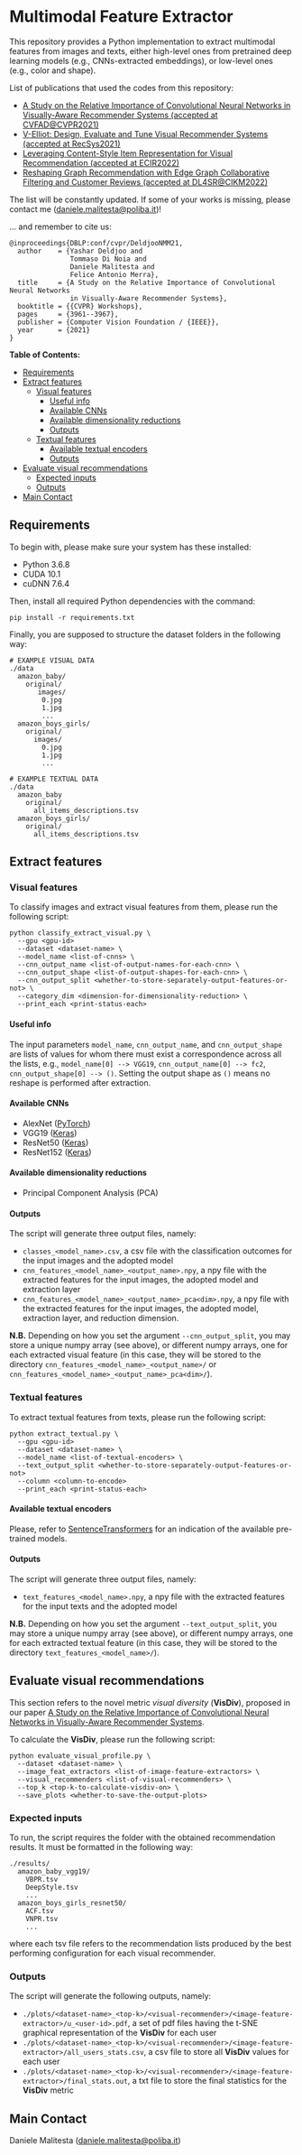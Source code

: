 # Multimodal Feature Extractor

This repository provides a Python implementation to extract multimodal features from images and texts, either high-level ones from pretrained deep learning models (e.g., CNNs-extracted embeddings), or low-level ones (e.g., color and shape).

List of publications that used the codes from this repository:

- [A Study on the Relative Importance of Convolutional Neural Networks in Visually-Aware Recommender Systems (accepted at CVFAD@CVPR2021)](https://github.com/sisinflab/CNNs-in-VRSs)
- [V-Elliot: Design, Evaluate and Tune Visual Recommender Systems (accepted at RecSys2021)](https://github.com/sisinflab/elliot)
- [Leveraging Content-Style Item Representation for Visual Recommendation (accepted at ECIR2022)](https://github.com/sisinflab/Content-Style-VRSs)
- [Reshaping Graph Recommendation with Edge Graph Collaborative Filtering and Customer Reviews (accepted at DL4SR@CIKM2022)](https://github.com/sisinflab/Edge-Graph-Collaborative-Filtering)

The list will be constantly updated. If some of your works is missing, please contact me (daniele.malitesta@poliba.it)!

... and remember to cite us:

```
@inproceedings{DBLP:conf/cvpr/DeldjooNMM21,
  author    = {Yashar Deldjoo and
               Tommaso Di Noia and
               Daniele Malitesta and
               Felice Antonio Merra},
  title     = {A Study on the Relative Importance of Convolutional Neural Networks
               in Visually-Aware Recommender Systems},
  booktitle = {{CVPR} Workshops},
  pages     = {3961--3967},
  publisher = {Computer Vision Foundation / {IEEE}},
  year      = {2021}
}
```

**Table of Contents:**
- [Requirements](#requirements)
- [Extract features](#extract-features)
  - [Visual features](#visual-features)
      - [Useful info](#useful-info)
      - [Available CNNs](#available-cnns)
      - [Available dimensionality reductions](#available-dimensionality-reductions)
      - [Outputs](#outputs)
  - [Textual features](#textual-features)
      - [Available textual encoders](#available-cnns)
      - [Outputs](#outputs-1)
- [Evaluate visual recommendations](#evaluate-visual-recommendations)
  - [Expected inputs](#expected-inputs)
  - [Outputs](#outputs-1)
- [Main Contact](#main-contact)

## Requirements

To begin with, please make sure your system has these installed:

* Python 3.6.8
* CUDA 10.1
* cuDNN 7.6.4

Then, install all required Python dependencies with the command:
```
pip install -r requirements.txt
```
Finally, you are supposed to structure the dataset folders in the following way:
```
# EXAMPLE VISUAL DATA
./data
  amazon_baby/
    original/
       images/
        0.jpg
        1.jpg
        ...
  amazon_boys_girls/
    original/
      images/
        0.jpg
        1.jpg
        ...
        
# EXAMPLE TEXTUAL DATA
./data
  amazon_baby
    original/
      all_items_descriptions.tsv
  amazon_boys_girls/
    original/
      all_items_descriptions.tsv
```

## Extract features

### Visual features
To classify images and extract visual features from them, please run the following script:
```
python classify_extract_visual.py \
  --gpu <gpu-id>
  --dataset <dataset-name> \
  --model_name <list-of-cnns> \
  --cnn_output_name <list-of-output-names-for-each-cnn> \
  --cnn_output_shape <list-of-output-shapes-for-each-cnn> \
  --cnn_output_split <whether-to-store-separately-output-features-or-not> \
  --category_dim <dimension-for-dimensionality-reduction> \
  --print_each <print-status-each>
```
#### Useful info
The input parameters ```model_name```, ```cnn_output_name```, and ```cnn_output_shape``` are lists of values for whom there must exist a correspondence across all the lists, e.g., ```model_name[0] --> VGG19```, ```cnn_output_name[0] --> fc2```, ```cnn_output_shape[0] --> ()```. Setting the output shape as ```()``` means no reshape is performed after extraction.

#### Available CNNs
- AlexNet ([PyTorch](https://pytorch.org/hub/pytorch_vision_alexnet/))
- VGG19 ([Keras](https://www.tensorflow.org/api_docs/python/tf/keras/applications/VGG19))
- ResNet50 ([Keras](https://www.tensorflow.org/api_docs/python/tf/keras/applications/ResNet50))
- ResNet152 ([Keras](https://www.tensorflow.org/api_docs/python/tf/keras/applications/ResNet152))

#### Available dimensionality reductions
- Principal Component Analysis (PCA)

#### Outputs
The script will generate three output files, namely:
- ```classes_<model_name>.csv```, a csv file with the classification outcomes for the input images and the adopted model
- ```cnn_features_<model_name>_<output_name>.npy```, a npy file with the extracted features for the input images, the adopted model and extraction layer
- ```cnn_features_<model_name>_<output_name>_pca<dim>.npy```, a npy file with the extracted features for the input images, the adopted model, extraction layer, and reduction dimension.

**N.B.** Depending on how you set the argument ```--cnn_output_split```, you may store a unique numpy array (see above), or different numpy arrays, one for each extracted visual feature (in this case, they will be stored to the directory ```cnn_features_<model_name>_<output_name>/``` or ```cnn_features_<model_name>_<output_name>_pca<dim>/```).

### Textual features
To extract textual features from texts, please run the following script:
```
python extract_textual.py \
  --gpu <gpu-id>
  --dataset <dataset-name> \
  --model_name <list-of-textual-encoders> \
  --text_output_split <whether-to-store-separately-output-features-or-not>
  --column <column-to-encode>
  --print_each <print-status-each>
```

#### Available textual encoders
Please, refer to [SentenceTransformers](https://www.sbert.net/) for an indication of the available pre-trained models.

#### Outputs
The script will generate three output files, namely:
- ```text_features_<model_name>.npy```, a npy file with the extracted features for the input texts and the adopted model

**N.B.** Depending on how you set the argument ```--text_output_split```, you may store a unique numpy array (see above), or different numpy arrays, one for each extracted textual feature (in this case, they will be stored to the directory ```text_features_<model_name>/```).

## Evaluate visual recommendations
This section refers to the novel metric *visual diversity* (**VisDiv**), proposed in our paper [A Study on the Relative Importance of Convolutional Neural Networks in Visually-Aware Recommender Systems](https://github.com/sisinflab/CNNs-in-VRSs). 

To calculate the **VisDiv**, please run the following script:
```
python evaluate_visual_profile.py \
  --dataset <dataset-name> \
  --image_feat_extractors <list-of-image-feature-extractors> \
  --visual_recommenders <list-of-visual-recommenders> \
  --top_k <top-k-to-calculate-visdiv-on> \
  --save_plots <whether-to-save-the-output-plots>
```

### Expected inputs
To run, the script requires the folder with the obtained recommendation results. It must be formatted in the following way:
```
./results/
  amazon_baby_vgg19/
    VBPR.tsv
    DeepStyle.tsv
    ...
  amazon_boys_girls_resnet50/
    ACF.tsv
    VNPR.tsv
    ...
```
where each tsv file refers to the recommendation lists produced by the best performing configuration for each visual recommender.

### Outputs
The script will generate the following outputs, namely:
- ```./plots/<dataset-name>_<top-k>/<visual-recommender>/<image-feature-extractor>/u_<user-id>.pdf```, a set of pdf files having the t-SNE graphical representation of the **VisDiv** for each user
- ```./plots/<dataset-name>_<top-k>/<visual-recommender>/<image-feature-extractor>/all_users_stats.csv```, a csv file to store all **VisDiv** values for each user
- ```./plots/<dataset-name>_<top-k>/<visual-recommender>/<image-feature-extractor>/final_stats.out```, a txt file to store the final statistics for the **VisDiv** metric

## Main Contact
Daniele Malitesta (daniele.malitesta@poliba.it)
